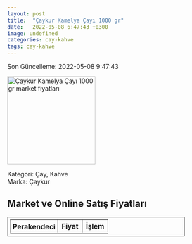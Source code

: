```yaml
---
layout: post
title:  "Çaykur Kamelya Çayı 1000 gr"
date:   2022-05-08 6:47:43 +0300
image: undefined
categories: cay-kahve
tags: cay-kahve
---
```


Son Güncelleme: 2022-05-08 9:47:43

<img src="undefined" width="200" alt="Çaykur Kamelya Çayı 1000 gr market fiyatları" />

Kategori: Çay, Kahve
<br />
Marka: Çaykur

<h2>Market ve Online Satış Fiyatları</h2>

<table border="1" style="padding: 5px;width:80%;">
  <tr>
    <td style="padding: 5px;"><strong>Perakendeci</strong></td>
    <td><strong>Fiyat</strong></td>
    <td><strong>İşlem</strong></td>
  </tr>
  
</table>
